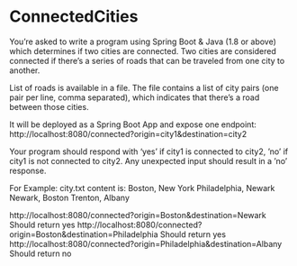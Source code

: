 # ConnectedCities

You’re asked to write a program using Spring Boot & Java (1.8 or above) which determines if two cities are connected. Two cities are considered connected if there’s a series of roads that can be traveled from one city to another.

List of roads is available in a file. The file contains a list of city pairs (one pair per line, comma separated), which indicates that there’s a road between those cities.

It will be deployed as a Spring Boot App and expose one endpoint:
http://localhost:8080/connected?origin=city1&destination=city2

Your program should respond with ‘yes’ if city1 is connected to city2, ’no’ if city1 is not connected to city2.
Any unexpected input should result in a ’no’ response.

For Example:
city.txt content is:
Boston, New York
Philadelphia, Newark
Newark, Boston
Trenton, Albany

http://localhost:8080/connected?origin=Boston&destination=Newark
Should return yes
http://localhost:8080/connected?origin=Boston&destination=Philadelphia
Should return yes
http://localhost:8080/connected?origin=Philadelphia&destination=Albany
Should return no
